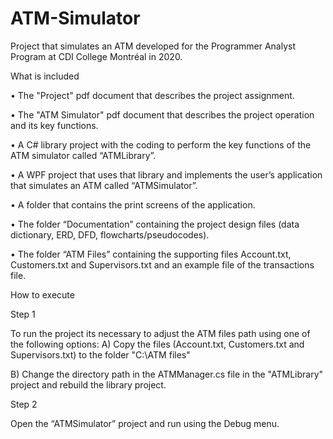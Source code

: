# ATM-Simulator
Project that simulates an ATM developed for the Programmer Analyst Program at CDI College Montréal in 2020.

What is included

• The "Project" pdf document that describes the project assignment.

• The "ATM Simulator" pdf document that describes the project operation and its key functions.

• A C# library project with the coding to perform the key functions of the ATM simulator called “ATMLibrary”.

• A WPF project that uses that library and implements the user’s application that simulates an ATM called “ATMSimulator”.

• A folder that contains the print screens of the application.

• The folder “Documentation” containing the project design files (data dictionary, ERD, DFD, flowcharts/pseudocodes).

• The folder “ATM Files” containing the supporting files Account.txt, Customers.txt and Supervisors.txt and an example file of the transactions file.


How to execute

Step 1

To run the project its necessary to adjust the ATM files path using one of the following options:
A) Copy the files (Account.txt, Customers.txt and Supervisors.txt) to the folder "C:\ATM files\"

B) Change the directory path in the ATMManager.cs file in the "ATMLibrary" project and rebuild the library project.

Step 2

Open the “ATMSimulator” project and run using the Debug menu.
